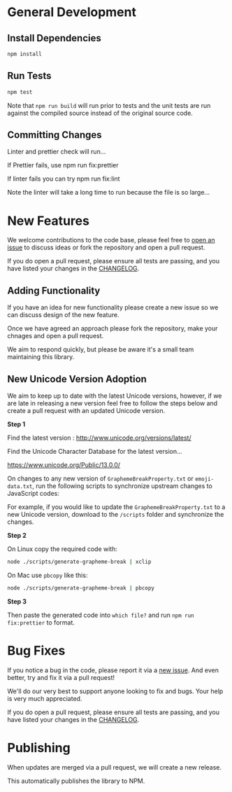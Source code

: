 # General Development

## Install Dependencies

```bash
npm install
```

## Run Tests

```bash
npm test
```

Note that `npm run build` will run prior to tests and the unit tests are run against the compiled source
instead of the original source code.

## Committing Changes

Linter and prettier check will run...

If Prettier fails, use npm run fix:prettier

If linter fails you can try npm run fix:lint

Note the linter will take a long time to run because the file is so large...

# New Features

We welcome contributions to the code base, please feel free to [open an issue](https://github.com/flmnt/graphemer/issues/new) to discuss ideas or fork the repository and open a pull request.

If you do open a pull request, please ensure all tests are passing, and you have listed your changes in the [CHANGELOG](https://github.com/flmnt/graphemer/blob/master/CHANGELOG.md).

## Adding Functionality

If you have an idea for new functionality please create a new issue so we can discuss design of the new feature.

Once we have agreed an approach please fork the repository, make your chnages and open a pull request.

We aim to respond quickly, but please be aware it's a small team maintaining this library.

## New Unicode Version Adoption

We aim to keep up to date with the latest Unicode versions, however, if we are late in releasing a new version feel free to follow the steps below and create a pull request with an updated Unicode version.

**Step 1**

Find the latest version : http://www.unicode.org/versions/latest/

Find the Unicode Character Database for the latest version...

https://www.unicode.org/Public/13.0.0/

On changes to any new version of `GraphemeBreakProperty.txt` or `emoji-data.txt`, run the following scripts
to synchronize upstream changes to JavaScript codes:

For example, if you would like to update the `GraphemeBreakProperty.txt` to a new Unicode version, download
to the `/scripts` folder and synchronize the changes.

**Step 2**

On Linux copy the required code with:

```bash
node ./scripts/generate-grapheme-break | xclip
```

On Mac use `pbcopy` like this:

```bash
node ./scripts/generate-grapheme-break | pbcopy
```

**Step 3**

Then paste the generated code into `which file?` and run `npm run fix:prettier` to format.

# Bug Fixes

If you notice a bug in the code, please report it via a [new issue](https://github.com/flmnt/graphemer/issues/new). And even better, try and fix it via a pull request!

We'll do our very best to support anyone looking to fix and bugs. Your help is very much appreciated.

If you do open a pull request, please ensure all tests are passing, and you have listed your changes in the [CHANGELOG](https://github.com/flmnt/graphemer/blob/master/CHANGELOG.md).

# Publishing

When updates are merged via a pull request, we will create a new release.

This automatically publishes the library to NPM.
